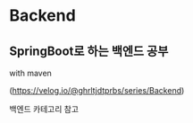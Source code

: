 # Backend
## SpringBoot로 하는 백엔드 공부
with maven

(https://velog.io/@ghrltjdtprbs/series/Backend)

백엔드 카테고리 참고
